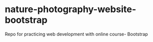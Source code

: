 # nature-photography-website-bootstrap
Repo for practicing web development with online course- Bootstrap

